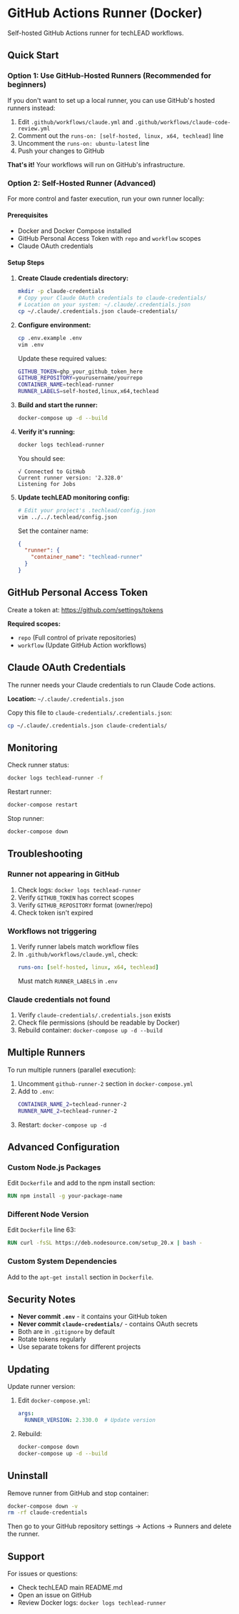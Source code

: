 # GitHub Actions Runner (Docker)

Self-hosted GitHub Actions runner for techLEAD workflows.

## Quick Start

### Option 1: Use GitHub-Hosted Runners (Recommended for beginners)

If you don't want to set up a local runner, you can use GitHub's hosted runners instead:

1. Edit `.github/workflows/claude.yml` and `.github/workflows/claude-code-review.yml`
2. Comment out the `runs-on: [self-hosted, linux, x64, techlead]` line
3. Uncomment the `runs-on: ubuntu-latest` line
4. Push your changes to GitHub

**That's it!** Your workflows will run on GitHub's infrastructure.

### Option 2: Self-Hosted Runner (Advanced)

For more control and faster execution, run your own runner locally:

#### Prerequisites

- Docker and Docker Compose installed
- GitHub Personal Access Token with `repo` and `workflow` scopes
- Claude OAuth credentials

#### Setup Steps

1. **Create Claude credentials directory:**
   ```bash
   mkdir -p claude-credentials
   # Copy your Claude OAuth credentials to claude-credentials/
   # Location on your system: ~/.claude/.credentials.json
   cp ~/.claude/.credentials.json claude-credentials/
   ```

2. **Configure environment:**
   ```bash
   cp .env.example .env
   vim .env
   ```

   Update these required values:
   ```bash
   GITHUB_TOKEN=ghp_your_github_token_here
   GITHUB_REPOSITORY=yourusername/yourrepo
   CONTAINER_NAME=techlead-runner
   RUNNER_LABELS=self-hosted,linux,x64,techlead
   ```

3. **Build and start the runner:**
   ```bash
   docker-compose up -d --build
   ```

4. **Verify it's running:**
   ```bash
   docker logs techlead-runner
   ```

   You should see:
   ```
   √ Connected to GitHub
   Current runner version: '2.328.0'
   Listening for Jobs
   ```

5. **Update techLEAD monitoring config:**
   ```bash
   # Edit your project's .techlead/config.json
   vim ../../.techlead/config.json
   ```

   Set the container name:
   ```json
   {
     "runner": {
       "container_name": "techlead-runner"
     }
   }
   ```

## GitHub Personal Access Token

Create a token at: https://github.com/settings/tokens

**Required scopes:**
- `repo` (Full control of private repositories)
- `workflow` (Update GitHub Action workflows)

## Claude OAuth Credentials

The runner needs your Claude credentials to run Claude Code actions.

**Location:** `~/.claude/.credentials.json`

Copy this file to `claude-credentials/.credentials.json`:
```bash
cp ~/.claude/.credentials.json claude-credentials/
```

## Monitoring

Check runner status:
```bash
docker logs techlead-runner -f
```

Restart runner:
```bash
docker-compose restart
```

Stop runner:
```bash
docker-compose down
```

## Troubleshooting

### Runner not appearing in GitHub

1. Check logs: `docker logs techlead-runner`
2. Verify `GITHUB_TOKEN` has correct scopes
3. Verify `GITHUB_REPOSITORY` format (owner/repo)
4. Check token isn't expired

### Workflows not triggering

1. Verify runner labels match workflow files
2. In `.github/workflows/claude.yml`, check:
   ```yaml
   runs-on: [self-hosted, linux, x64, techlead]
   ```
   Must match `RUNNER_LABELS` in `.env`

### Claude credentials not found

1. Verify `claude-credentials/.credentials.json` exists
2. Check file permissions (should be readable by Docker)
3. Rebuild container: `docker-compose up -d --build`

## Multiple Runners

To run multiple runners (parallel execution):

1. Uncomment `github-runner-2` section in `docker-compose.yml`
2. Add to `.env`:
   ```bash
   CONTAINER_NAME_2=techlead-runner-2
   RUNNER_NAME_2=techlead-runner-2
   ```
3. Restart: `docker-compose up -d`

## Advanced Configuration

### Custom Node.js Packages

Edit `Dockerfile` and add to the npm install section:
```dockerfile
RUN npm install -g your-package-name
```

### Different Node Version

Edit `Dockerfile` line 63:
```dockerfile
RUN curl -fsSL https://deb.nodesource.com/setup_20.x | bash -
```

### Custom System Dependencies

Add to the `apt-get install` section in `Dockerfile`.

## Security Notes

- **Never commit `.env`** - it contains your GitHub token
- **Never commit `claude-credentials/`** - contains OAuth secrets
- Both are in `.gitignore` by default
- Rotate tokens regularly
- Use separate tokens for different projects

## Updating

Update runner version:

1. Edit `docker-compose.yml`:
   ```yaml
   args:
     RUNNER_VERSION: 2.330.0  # Update version
   ```

2. Rebuild:
   ```bash
   docker-compose down
   docker-compose up -d --build
   ```

## Uninstall

Remove runner from GitHub and stop container:

```bash
docker-compose down -v
rm -rf claude-credentials
```

Then go to your GitHub repository settings → Actions → Runners and delete the runner.

## Support

For issues or questions:
- Check techLEAD main README.md
- Open an issue on GitHub
- Review Docker logs: `docker logs techlead-runner`
